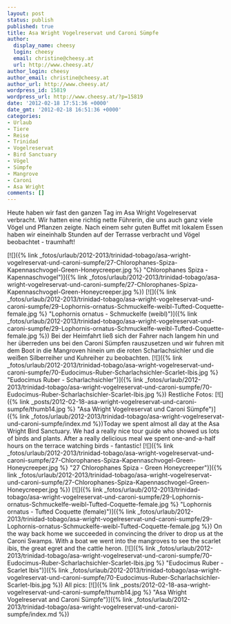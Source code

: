 ```yaml
---
layout: post
status: publish
published: true
title: Asa Wright Vogelreservat und Caroni Sümpfe
author:
  display_name: cheesy
  login: cheesy
  email: christine@cheesy.at
  url: http://www.cheesy.at/
author_login: cheesy
author_email: christine@cheesy.at
author_url: http://www.cheesy.at/
wordpress_id: 15819
wordpress_url: http://www.cheesy.at/?p=15819
date: '2012-02-18 17:51:36 +0000'
date_gmt: '2012-02-18 16:51:36 +0000'
categories:
- Urlaub
- Tiere
- Reise
- Trinidad
- Vogelreservat
- Bird Sanctuary
- Vögel
- Sümpfe
- Mangrove
- Caroni
- Asa Wright
comments: []
---
```

<!--:de-->Heute haben wir fast den ganzen Tag im Asa Wright Vogelreservat verbracht. Wir hatten eine richtig nette Führerin, die uns auch ganz viele Vögel und Pflanzen zeigte. Nach einem sehr guten Buffet mit lokalem Essen haben wir eineinhalb Stunden auf der Terrasse verbracht und Vögel beobachtet - traumhaft!
[![]({% link _fotos/urlaub/2012-2013/trinidad-tobago/asa-wright-vogelreservat-und-caroni-sumpfe/27-Chlorophanes-Spiza-Kapennaschvogel-Green-Honeycreeper.jpg %} "Chlorophanes Spiza - Kapennaschvogel")]({% link _fotos/urlaub/2012-2013/trinidad-tobago/asa-wright-vogelreservat-und-caroni-sumpfe/27-Chlorophanes-Spiza-Kapennaschvogel-Green-Honeycreeper.jpg %})
[![]({% link _fotos/urlaub/2012-2013/trinidad-tobago/asa-wright-vogelreservat-und-caroni-sumpfe/29-Lophornis-ornatus-Schmuckelfe-weibl-Tufted-Coquette-female.jpg %} "Lophornis ornatus - Schmuckelfe (weibl)")]({% link _fotos/urlaub/2012-2013/trinidad-tobago/asa-wright-vogelreservat-und-caroni-sumpfe/29-Lophornis-ornatus-Schmuckelfe-weibl-Tufted-Coquette-female.jpg %})
Bei der Heimfahrt ließ sich der Fahrer nach langem hin und her überreden uns bei den Caroni Sümpfen rauszusetzen und wir fuhren mit dem Boot in die Mangroven hinein um die roten Scharlachsichler und die weißen Silberreiher und Kuhreiher zu beobachten.
[![]({% link _fotos/urlaub/2012-2013/trinidad-tobago/asa-wright-vogelreservat-und-caroni-sumpfe/70-Eudocimus-Ruber-Scharlachsichler-Scarlet-Ibis.jpg %} "Eudocimus Ruber - Scharlachsichler")]({% link _fotos/urlaub/2012-2013/trinidad-tobago/asa-wright-vogelreservat-und-caroni-sumpfe/70-Eudocimus-Ruber-Scharlachsichler-Scarlet-Ibis.jpg %})
Restliche Fotos:
[![]({% link _posts/2012-02-18-asa-wright-vogelreservat-und-caroni-sumpfe/thumb14.jpg %} "Asa Wright Vogelreservat und Caroni Sümpfe")]({% link _fotos/urlaub/2012-2013/trinidad-tobago/asa-wright-vogelreservat-und-caroni-sumpfe/index.md %})<!--:--><!--:en-->Today we spent almost all day at the Asa Wright Bird Sanctuary. We had a really nice tour guide who showed us lots of birds and plants. After a really delicious meal we spent one-and-a-half hours on the terrace watching birds - fantastic!
[![]({% link _fotos/urlaub/2012-2013/trinidad-tobago/asa-wright-vogelreservat-und-caroni-sumpfe/27-Chlorophanes-Spiza-Kapennaschvogel-Green-Honeycreeper.jpg %} "27 Chlorophanes Spiza - Green Honeycreeper")]({% link _fotos/urlaub/2012-2013/trinidad-tobago/asa-wright-vogelreservat-und-caroni-sumpfe/27-Chlorophanes-Spiza-Kapennaschvogel-Green-Honeycreeper.jpg %})
[![]({% link _fotos/urlaub/2012-2013/trinidad-tobago/asa-wright-vogelreservat-und-caroni-sumpfe/29-Lophornis-ornatus-Schmuckelfe-weibl-Tufted-Coquette-female.jpg %} "Lophornis ornatus - Tufted Coquette (female)")]({% link _fotos/urlaub/2012-2013/trinidad-tobago/asa-wright-vogelreservat-und-caroni-sumpfe/29-Lophornis-ornatus-Schmuckelfe-weibl-Tufted-Coquette-female.jpg %})
On the way back home we succeeded in convincing the driver to drop us at the Caroni Swamps. With a boat we went into the mangroves to see the scarlet ibis, the great egret and the cattle heron.
[![]({% link _fotos/urlaub/2012-2013/trinidad-tobago/asa-wright-vogelreservat-und-caroni-sumpfe/70-Eudocimus-Ruber-Scharlachsichler-Scarlet-Ibis.jpg %} "Eudocimus Ruber - Scarlet Ibis")]({% link _fotos/urlaub/2012-2013/trinidad-tobago/asa-wright-vogelreservat-und-caroni-sumpfe/70-Eudocimus-Ruber-Scharlachsichler-Scarlet-Ibis.jpg %})
All pics:
[![]({% link _posts/2012-02-18-asa-wright-vogelreservat-und-caroni-sumpfe/thumb14.jpg %} "Asa Wright Vogelreservat and Caroni Sümpfe")]({% link _fotos/urlaub/2012-2013/trinidad-tobago/asa-wright-vogelreservat-und-caroni-sumpfe/index.md %})<!--:-->
